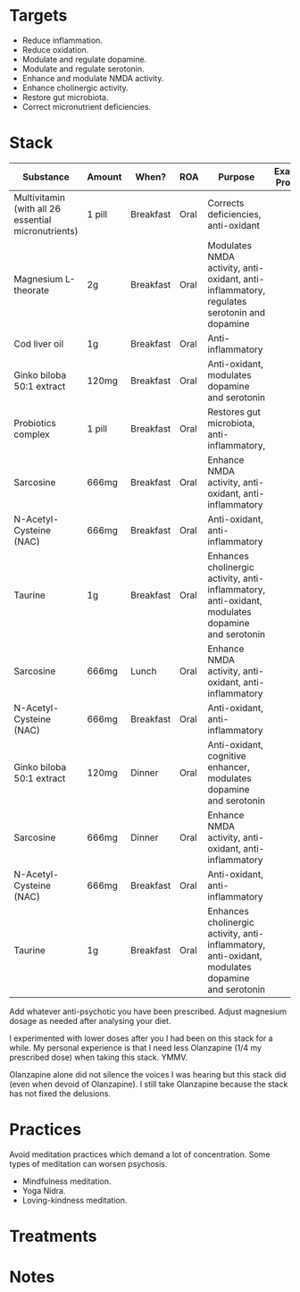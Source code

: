 # Targets
- Reduce inflammation.
- Reduce oxidation.
- Modulate and regulate dopamine.
- Modulate and regulate serotonin.
- Enhance and modulate NMDA activity.
- Enhance cholinergic activity.
- Restore gut microbiota.
- Correct micronutrient deficiencies.

# Stack
| Substance                                           | Amount | When?     | ROA  | Purpose                                                                                          | Example Product |
| --------------------------------------------------- | ------ | --------- | ---- | ------------------------------------------------------------------------------------------------ | --------------- |
| Multivitamin (with all 26 essential micronutrients) | 1 pill | Breakfast | Oral | Corrects deficiencies, anti-oxidant                                                              |                 |
| Magnesium L-theorate                                | 2g     | Breakfast | Oral | Modulates NMDA activity, anti-oxidant, anti-inflammatory, regulates serotonin and dopamine       |                 |
| Cod liver oil                                       | 1g     | Breakfast | Oral | Anti-inflammatory                                                                                |                 |
| Ginko biloba 50:1 extract                           | 120mg  | Breakfast | Oral | Anti-oxidant, modulates dopamine and serotonin                                                   |                 |
| Probiotics complex                                  | 1 pill | Breakfast | Oral | Restores gut microbiota, anti-inflammatory,                                                      |                 |
| Sarcosine                                           | 666mg  | Breakfast | Oral | Enhance NMDA activity, anti-oxidant, anti-inflammatory                                           |                 |
| N-Acetyl-Cysteine (NAC)                             | 666mg  | Breakfast | Oral | Anti-oxidant, anti-inflammatory                                                                  |                 |
| Taurine                                             | 1g     | Breakfast | Oral | Enhances cholinergic activity, anti-inflammatory, anti-oxidant, modulates dopamine and serotonin |                 |
| Sarcosine                                           | 666mg  | Lunch     | Oral | Enhance NMDA activity, anti-oxidant, anti-inflammatory                                           |                 |
| N-Acetyl-Cysteine (NAC)                             | 666mg  | Breakfast | Oral | Anti-oxidant, anti-inflammatory                                                                  |                 |
| Ginko biloba 50:1 extract                           | 120mg  | Dinner    | Oral | Anti-oxidant, cognitive enhancer, modulates dopamine and serotonin                               |                 |
| Sarcosine                                           | 666mg  | Dinner    | Oral | Enhance NMDA activity, anti-oxidant, anti-inflammatory                                           |                 |
| N-Acetyl-Cysteine (NAC)                             | 666mg  | Breakfast | Oral | Anti-oxidant, anti-inflammatory                                                                  |                 |
| Taurine                                             | 1g     | Breakfast | Oral | Enhances cholinergic activity, anti-inflammatory, anti-oxidant, modulates dopamine and serotonin |                 |

Add whatever anti-psychotic you have been prescribed. Adjust magnesium dosage as needed after analysing your diet.

I experimented with lower doses after you I had been on this stack for a while. My personal experience is that I need less Olanzapine (1/4 my prescribed dose) when taking this stack. YMMV.

Olanzapine alone did not silence the voices I was hearing but this stack did (even when devoid of Olanzapine). I still take Olanzapine because the stack has not fixed the delusions.

# Practices
Avoid meditation practices which demand a lot of concentration. Some types of meditation can worsen psychosis.

- Mindfulness meditation.
- Yoga Nidra.
- Loving-kindness meditation.

# Treatments

# Notes
